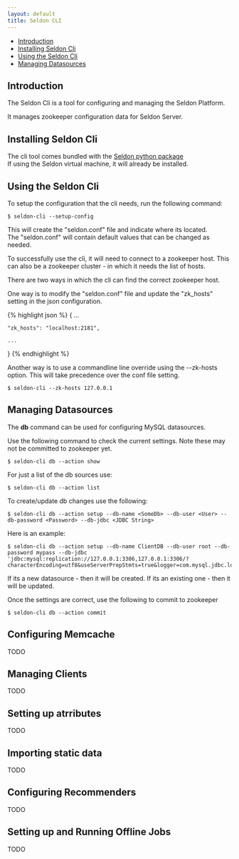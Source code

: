```yaml
---
layout: default
title: Seldon CLI
---
```

* [Introduction](#intro)
* [Installing Seldon Cli](#install)
* [Using the Seldon Cli](#usingthecli)
* [Managing Datasources](#db)

## <a name="intro"></a>Introduction

The Seldon Cli is a tool for configuring and managing the Seldon Platform.

It manages zookeeper configuration data for Seldon Server.


## <a name="install"></a>Installing Seldon Cli

The cli tool comes bundled with the [Seldon python package](/python-package.html)  
If using the Seldon virtual machine, it will already be installed.


## <a name="usingthecli"></a>Using the Seldon Cli

To setup the configuration that the cli needs, run the following command:

    $ seldon-cli --setup-config

This will create the "seldon.conf" file and indicate where its located.  
The "seldon.conf" will contain default values that can be changed as needed.

To successfully use the cli, it will need to connect to a zookeeper host. This can also be a zookeeper cluster - in which it needs the list of hosts.

There are two ways in which the cli can find the correct zookeeper host.

One way is to modify the "seldon.conf" file and update the "zk_hosts" setting in the json configuration.

{% highlight json %}
{
    ...

    "zk_hosts": "localhost:2181",

    ...
}
{% endhighlight %}

Another way is to use a commandline line override using the --zk-hosts option. This will take precedence over the conf file setting.

    $ seldon-cli --zk-hosts 127.0.0.1


## <a name="db"></a>Managing Datasources

The **db** command can be used for configuring MySQL datasources.

Use the following command to check the current settings. Note these may not be committed to zookeeper yet.

    $ seldon-cli db --action show

For just a list of the db sources use:

    $ seldon-cli db --action list

To create/update db changes use the following:

    $ seldon-cli db --action setup --db-name <SomeDb> --db-user <User> --db-password <Password> --db-jdbc <JDBC String>

Here is an example:

    $ seldon-cli db --action setup --db-name ClientDB --db-user root --db-password mypass --db-jdbc 'jdbc:mysql:replication://127.0.0.1:3306,127.0.0.1:3306/?characterEncoding=utf8&useServerPrepStmts=true&logger=com.mysql.jdbc.log.StandardLogger&roundRobinLoadBalance=true&transformedBitIsBoolean=true&rewriteBatchedStatements=true'

If its a new datasource - then it will be created. If its an existing one - then it will be updated.

Once the settings are correct, use the following to commit to zookeeper

    $ seldon-cli db --action commit




## <a name="memcached"></a>Configuring Memcache

TODO

## <a name="client"></a>Managing Clients

TODO

## <a name="attr"></a>Setting up atrributes

TODO

## <a name="import"></a>Importing static data

TODO

## <a name="alg"></a>Configuring Recommenders

TODO

## <a name="model"></a>Setting up and Running Offline Jobs

TODO

